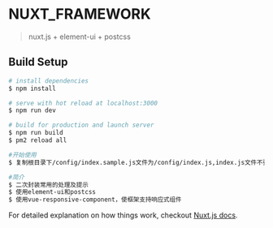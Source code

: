 # NUXT_FRAMEWORK

> nuxt.js + element-ui + postcss

## Build Setup

``` bash
# install dependencies
$ npm install

# serve with hot reload at localhost:3000
$ npm run dev

# build for production and launch server
$ npm run build
$ pm2 reload all

#开始使用
$ 复制根目录下/config/index.sample.js文件为/config/index.js,index.js文件不要提交

#简介
$ 二次封装常用的处理及提示
$ 使用element-ui和postcss
$ 使用vue-responsive-component，使框架支持响应式组件

```

For detailed explanation on how things work, checkout [Nuxt.js docs](https://nuxtjs.org).
